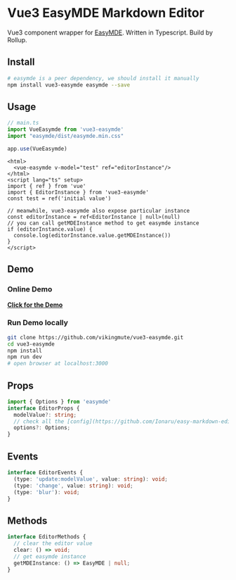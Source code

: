 # Vue3 EasyMDE Markdown Editor
Vue3 component wrapper for [EasyMDE](https://github.com/Ionaru/easy-markdown-editor). Written in Typescript. Build by Rollup. 

## Install
```bash
# easymde is a peer dependency, we should install it manually
npm install vue3-easymde easymde --save
```

## Usage

```typescript
// main.ts
import VueEasymde from 'vue3-easymde'
import "easymde/dist/easymde.min.css"

app.use(VueEasymde)
```

```vue
<html>
  <vue-easymde v-model="test" ref="editorInstance"/>
</html>
<script lang="ts" setup>
import { ref } from 'vue'
import { EditorInstance } from 'vue3-easymde'  
const test = ref('initial value')

// meanwhile, vue3-easymde also expose particular instance 
const editorInstance = ref<EditorInstance | null>(null)
// you can call getMDEInstance method to get easymde instance
if (editorInstance.value) {
  console.log(editorInstance.value.getMDEInstance())
}
</script>
```

## Demo
### Online Demo
**[Click for the Demo](https://vikingmute.github.io/vue3-easymde/)**
### Run Demo locally
```bash
git clone https://github.com/vikingmute/vue3-easymde.git
cd vue3-easymde
npm install
npm run dev
# open browser at localhost:3000
```
## Props

```typescript
import { Options } from 'easymde'
interface EditorProps {
  modelValue?: string;
  // check all the [config](https://github.com/Ionaru/easy-markdown-editor) here
  options?: Options;
}
```

## Events
```typescript
interface EditorEvents {
  (type: 'update:modelValue', value: string): void;
  (type: 'change', value: string): void;
  (type: 'blur'): void;
}
```

## Methods
```typescript
interface EditorMethods {
  // clear the editor value
  clear: () => void;
  // get easymde instance
  getMDEInstance: () => EasyMDE | null;
}
```
